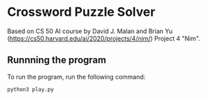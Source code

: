 # Crossword Puzzle Solver

Based on CS 50 AI course by David J. Malan and Brian Yu (https://cs50.harvard.edu/ai/2020/projects/4/nim/) Project 4 "Nim".

## Runnning the program

To run the program, run the following command:

```bash
python3 play.py
```